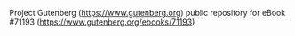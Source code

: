 Project Gutenberg (https://www.gutenberg.org) public repository for
eBook #71193 (https://www.gutenberg.org/ebooks/71193)
